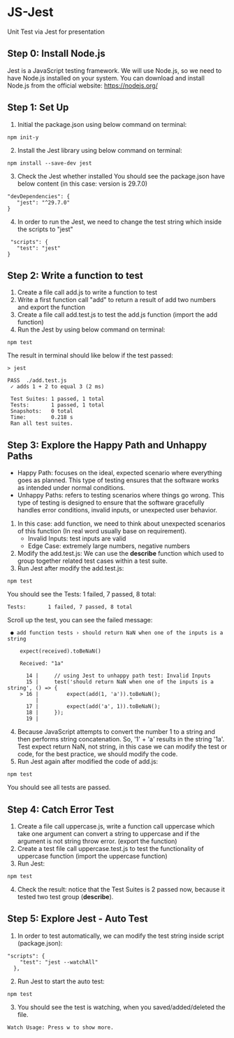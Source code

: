 # JS-Jest
 Unit Test via Jest for presentation

 ## Step 0: Install Node.js
 Jest is a JavaScript testing framework. We will use Node.js, so we need to have Node.js installed on your system. You can download and install Node.js from the official website: https://nodejs.org/

 ## Step 1: Set Up
 1. Initial the package.json using below command on terminal:
 ```shell
 npm init-y
 ```
 2. Install the Jest library using below command on terminal:
 ```shell
 npm install --save-dev jest
 ```
 3. Check the Jest whether installed
 You should see the package.json have below content (in this case: version is 29.7.0)
 ```
 "devDependencies": {
    "jest": "^29.7.0"
 }
 ```
 4. In order to run the Jest, we need to change the test string which inside the scripts to "jest"
 ```
  "scripts": {
    "test": "jest"
 }
 ```
 ## Step 2: Write a function to test
 1. Create a file call add.js to write a function to test
 2. Write a first function call "add" to return a result of add two numbers and export the function
 3. Create a file call add.test.js to test the add.js function (import the add function)
 4. Run the Jest by using below command on terminal:
 ```shell
 npm test
 ```
 The result in terminal should like below if the test passed:
 ```  > js-jest@1.0.0 test
 > jest

 PASS  ./add.test.js
  ✓ adds 1 + 2 to equal 3 (2 ms)

  Test Suites: 1 passed, 1 total
  Tests:       1 passed, 1 total
  Snapshots:   0 total
  Time:        0.218 s
  Ran all test suites.
```
## Step 3: Explore the Happy Path and Unhappy Paths
*   Happy Path: focuses on the ideal, expected scenario where everything goes as planned. This type of testing ensures that the software works as intended under normal conditions.
*   Unhappy Paths: refers to testing scenarios where things go wrong. This type of testing is designed to ensure that the software gracefully handles error conditions, invalid inputs, or unexpected user behavior.
1. In this case: add function, we need to think about unexpected scenarios of this function (In real word usually base on requirement).
    - Invalid Inputs: test inputs are valid
    - Edge Case: extremely large numbers, negative numbers
2.  Modify the add.test.js: We can use the **describe** function which used to group together related test cases within a test suite.
3. Run Jest after modify the add.test.js:
```shell
npm test
```
You should see the Tests: 1 failed, 7 passed, 8 total:
```
Tests:       1 failed, 7 passed, 8 total
```
Scroll up the test, you can see the failed message:
```
 ● add function tests › should return NaN when one of the inputs is a string

    expect(received).toBeNaN()

    Received: "1a"

      14 |     // using Jest to unhappy path test: Invalid Inputs
      15 |     test('should return NaN when one of the inputs is a string', () => {
    > 16 |         expect(add(1, 'a')).toBeNaN();
         |                             ^
      17 |         expect(add('a', 1)).toBeNaN();
      18 |     });
      19 |
```
4. Because JavaScript attempts to convert the number 1 to a string and then performs string concatenation. So, '1' + 'a' results in the string '1a'.
Test expect return NaN, not string, in this case we can modify the test or code, for the best practice, we should modify the code.
5. Run Jest again after modified the code of add.js:
```shell
npm test
```
You should see all tests are passed.

## Step 4: Catch Error Test
1. Create a file call uppercase.js, write a function call uppercase which take one argument can convert a string to uppercase and if the argument is not string throw error. (export the function)
2. Create a test file call uppercase.test.js to test the functionality of uppercase function (import the uppercase function)
3. Run Jest:
```shell
npm test
```
4. Check the result: notice that the Test Suites is 2 passed now, because it tested two test group (**describe**).

## Step 5: Explore Jest - Auto Test
1. In order to test automatically, we can modify the test string inside script (package.json):
```
"scripts": {
    "test": "jest --watchAll"
  },
```
2. Run Jest to start the auto test:
```shell
npm test
```
3. You should see the test is watching, when you saved/added/deleted the file.
```
Watch Usage: Press w to show more.
```
